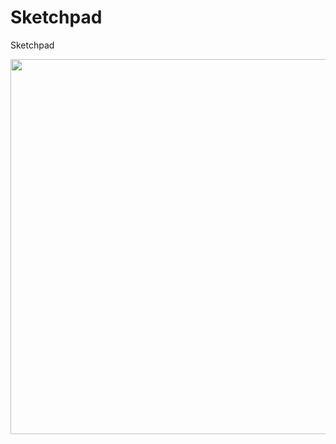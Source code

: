 # Sketchpad
Sketchpad

<div align="center">
<img src="https://github.com/JeppHu/Gestures-verification/blob/master/Screenshot/Screen%20Shot.png"  height="600">
</div>
